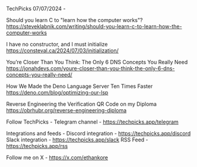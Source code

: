 TechPicks 07/07/2024 -

Should you learn C to "learn how the computer works"?
https://steveklabnik.com/writing/should-you-learn-c-to-learn-how-the-computer-works

I have no constructor, and I must initialize
https://consteval.ca/2024/07/03/initialization/

You’re Closer Than You Think: The Only 6 DNS Concepts You Really Need
https://jonahdevs.com/youre-closer-than-you-think-the-only-6-dns-concepts-you-really-need/

How We Made the Deno Language Server Ten Times Faster
https://deno.com/blog/optimizing-our-lsp

Reverse Engineering the Verification QR Code on my Diploma
https://obrhubr.org/reverse-engineering-diploma

Follow TechPicks -
Telegram channel - https://techpicks.app/telegram

Integrations and feeds -
Discord integration - https://techpicks.app/discord
Slack integration - https://techpicks.app/slack
RSS Feed - https://techpicks.app/rss

Follow me on X - https://x.com/ethankore